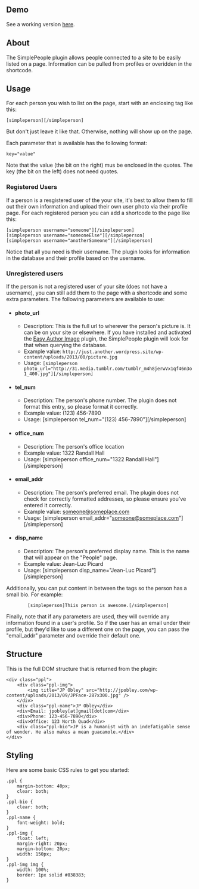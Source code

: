 ## Demo

See a working version [here](http://cn.asc.upenn.edu/?page_id=13).

## About

The SimplePeople plugin allows people connected to a site to be easily listed on a page. Information can be pulled from profiles or overidden in the shortcode.

## Usage

For each person you wish to list on the page, start with an enclosing tag like this:


    [simpleperson][/simpleperson]

But don't just leave it like that. Otherwise, nothing will show up on the page.

Each parameter that is available has the following format:


    key="value"


Note that the value (the bit on the right) mus be enclosed in the quotes. The key (the bit on the left) does not need quotes.

### Registered Users

If a person is a resgistered user of the your site, it's best to allow them to fill out their own information and upload their own user photo via their profile page. For each registered person you can add a shortcode to the page like this:


    [simpleperson username="someone"][/simpleperson]
    [simpleperson username="someoneElse"][/simpleperson]
    [simpleperson username="anotherSomeone"][/simpleperson]


Notice that all you need is their username. The plugin looks for information in the database and their profile based on the username.

### Unregistered users

If the person is not a registered user of your site (does not have a username), you can still add them to the page with a shortcode and some extra parameters. The following parameters are available to use:

  * #### photo_url

    * Description: This is the full url to wherever the person's picture is. It can be on your site or elsewhere. If you have installed and activated the [Easy Author Image][2] plugin, the SimplePeople plugin will look for that when querying the database.
    * Example value: `http://just.another.wordpress.site/wp-content/uploads/2013/08/picture.jpg`
    * Usage: `[simpleperson photo_url="http://31.media.tumblr.com/tumblr_m4h8jerwVx1qf46n3o1_400.jpg"][/simpleperson]`
  * #### tel_num

    * Description: The person's phone number. The plugin does not format this entry, so please format it correctly.
    * Example value: (123) 456-7890
    * Usage: [simpleperson tel_num="(123) 456-7890"][/simpleperson]
  * #### office_num

    * Description: The person's office location
    * Example value: 1322 Randall Hall
    * Usage: [simpleperson office_num="1322 Randall Hall"][/simpleperson]
  * #### email_addr

    * Description: The person's preferred email. The plugin does not check for correctly formatted addresses, so please ensure you've entered it correctly.
    * Example value: someone@someplace.com
    * Usage: [simpleperson email_addr="someone@someplace.com"][/simpleperson]
  * #### disp_name

    * Description: The person's preferred display name. This is the name that will appear on the "People" page.
    * Example value: Jean-Luc Picard
    * Usage: [simpleperson disp_name="Jean-Luc Picard"][/simpleperson]

Additionally, you can put content in between the tags so the person has a small bio. For example:


            [simpleperson]Thiis person is awesome.[/simpleperson]


Finally, note that if any parameters are used, they will override any information found in a user's profile. So if the user has an email under their profile, but they'd like to use a different one on the page, you can pass the "email_addr" parameter and override their default one.

   [1]: http://cn.asc.upenn.edu/?page_id=13
   [2]: http://wordpress.org/plugins/easy-author-image/ (Easy Author Image)

## Structure

This is the full DOM structure that is returned from the plugin:

    <div class="ppl">
        <div class="ppl-img">
            <img title="JP Obley" src="http://jpobley.com/wp-content/uploads/2013/09/JPFace-287x300.jpg" />
        </div>
        <div class="ppl-name">JP Obley</div>
        <div>Email: jpobley[at]gmail[dot]com</div>
        <div>Phone: 123-456-7890</div>
        <div>Office: 123 North Quad</div>
        <div class="ppl-bio">JP is a humanist with an indefatigable sense of wonder. He also makes a mean guacamole.</div>
    </div>

## Styling

Here are some basic CSS rules to get you started:

    .ppl {
        margin-bottom: 40px;
        clear: both;
    }
    .ppl-bio {
        clear: both;
    }
    .ppl-name {
        font-weight: bold;
    }
    .ppl-img {
        float: left;
        margin-right: 20px;
        margin-bottom: 20px;
        width: 150px;
    }
    .ppl-img img {
        width: 100%;
        border: 1px solid #838383;
    }
